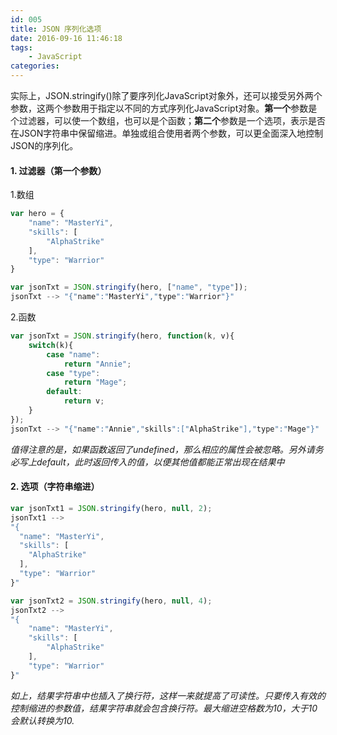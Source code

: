 ```yaml
---
id: 005
title: JSON 序列化选项
date: 2016-09-16 11:46:18
tags:
    - JavaScript
categories:
---
```


实际上，JSON.stringify()除了要序列化JavaScript对象外，还可以接受另外两个参数，这两个参数用于指定以不同的方式序列化JavaScript对象。**第一个**参数是个过滤器，可以使一个数组，也可以是个函数；**第二个**参数是一个选项，表示是否在JSON字符串中保留缩进。单独或组合使用者两个参数，可以更全面深入地控制JSON的序列化。
#### 1. 过滤器（第一个参数）
1.数组
```JavaScript
var hero = {
    "name": "MasterYi",
    "skills": [
        "AlphaStrike"
    ],
    "type": "Warrior"
}

var jsonTxt = JSON.stringify(hero, ["name", "type"]);
jsonTxt --> "{"name":"MasterYi","type":"Warrior"}"
```
2.函数
```JavaScript
var jsonTxt = JSON.stringify(hero, function(k, v){
    switch(k){
        case "name":
            return "Annie";
        case "type":
            return "Mage";
        default:
            return v;
    }
});
jsonTxt --> "{"name":"Annie","skills":["AlphaStrike"],"type":"Mage"}"
```
*值得注意的是，如果函数返回了undefined，那么相应的属性会被忽略。另外请务必写上default，此时返回传入的值，以便其他值都能正常出现在结果中*
#### 2. 选项（字符串缩进）
```JavaScript
var jsonTxt1 = JSON.stringify(hero, null, 2);
jsonTxt1 -->
"{
  "name": "MasterYi",
  "skills": [
    "AlphaStrike"
  ],
  "type": "Warrior"
}"

var jsonTxt2 = JSON.stringify(hero, null, 4);
jsonTxt2 -->
"{
    "name": "MasterYi",
    "skills": [
        "AlphaStrike"
    ],
    "type": "Warrior"
}"
```
*如上，结果字符串中也插入了换行符，这样一来就提高了可读性。只要传入有效的控制缩进的参数值，结果字符串就会包含换行符。最大缩进空格数为10，大于10会默认转换为10.*
